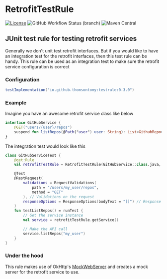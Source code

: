 # RetrofitTestRule

[![License](https://img.shields.io/badge/license-Apache%202.0-blue.svg)](https://github.com/thomsontomy/RetrofitTestRule/blob/main/LICENSE)
![GitHub Workflow Status (branch)](https://img.shields.io/github/workflow/status/thomsontomy/RetrofitTestRule/CI/main)
![Maven Central](https://img.shields.io/maven-central/v/io.github.thomsontomy/testrule)

## JUnit test rule for testing retrofit services

Generally we don't unit test retrofit interfaces. But if you would like to have an integration test
for the retrofit interfaces, then this test rule can be handy. This rule can be used as an
integration test to make sure the retrofit service configuration is correct

### Configuration

```groovy
testImplementation("io.github.thomsontomy:testrule:0.3.0")
```

### Example

Imagine you have an awesome retrofit service class like below

```kotlin
interface GitHubService {
    @GET("users/{user}/repos")
    suspend fun listRepos(@Path("user") user: String): List<GithubRepo>
}
```

The integration test would look like this

```kotlin
class GitHubServiceTest {
    @get:Rule
    val retrofitTestRule = RetrofitTestRule(GitHubService::class.java, logLevel = LogLevel.BODY)

    @Test
    @RestRequest(
        validations = RequestValidations(
            path = "/users/my_user/repos",
            method = "GET"
        ), // Validations on the request
        responseOptions = ResponseOptions(bodyText = "[]") // Response configurations
    )
    fun testListRepos() = runTest {
        // Get the service instance
        val service = retrofitTestRule.getService()

        // Make the API call
        service.listRepos("my_user")
    }
}
```

### Under the hood

This rule makes use of
OkHttp's [MockWebServer](https://github.com/square/okhttp/tree/master/mockwebserver) and creates a
mock server for the retrofit service to use.
